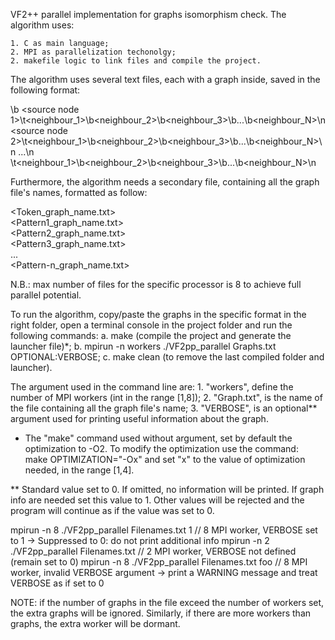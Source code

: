 VF2++ parallel implementation for graphs isomorphism check. The algorithm uses:

	1. C as main language;
	2. MPI as parallelization techonolgy;
	2. makefile logic to link files and compile the project.

The algorithm uses several text files, each with a graph inside, saved in the following format: <br/>

<number of nodes>\b<total file lines>
<source node 1>\t<neighbour_1>\b<neighbour_2>\b<neighbour_3>\b...\b<neighbour_N>\n
<source node 2>\t<neighbour_1>\b<neighbour_2>\b<neighbour_3>\b...\b<neighbour_N>\n
...\n
<source node N>\t<neighbour_1>\b<neighbour_2>\b<neighbour_3>\b...\b<neighbour_N>\n

Furthermore, the algorithm needs a secondary file, containing all the graph file's names, formatted as follow:<br/>

<Token_graph_name.txt> <br/>
<Pattern1_graph_name.txt><br/>
<Pattern2_graph_name.txt><br/>
<Pattern3_graph_name.txt><br/>
...<br/>
<Pattern-n_graph_name.txt><br/>

N.B.: max number of files for the specific processor is 8 to achieve full parallel potential.

To run the algorithm, copy/paste the graphs in the specific format in the right folder, open a terminal console in
the project folder and run the following commands:
	a. make	(compile the project and generate the launcher file)*;
	b. mpirun -n workers ./VF2pp_parallel Graphs.txt OPTIONAL:VERBOSE;
	c. make clean (to remove the last compiled folder and launcher).

The argument used in the command line are:
	1. "workers", define the number of MPI workers (int in the range [1,8]);
	2. "Graph.txt", is the name of the file containing all the graph file's name;
	3. "VERBOSE", is an optional** argument used for printing useful information about the graph.
 <br/>
	
* The "make" command used without argument, set by default the optimization to -O2. To modify the optimization use the command: <br/>
  make OPTIMIZATION="-Ox" and set "x" to the value of optimization needed, in the range [1,4]. <br/>

** Standard value set to 0. If omitted, no information will be printed. If graph info are needed set this value to 1. Other values will be rejected and the program will continue as if the value was set to 0.
  

mpirun -n 8 ./VF2pp_parallel Filenames.txt 1	// 8 MPI worker, VERBOSE set to 1 -> Suppressed to 0: do not print additional info
mpirun -n 2 ./VF2pp_parallel Filenames.txt	// 2 MPI worker, VERBOSE not defined (remain set to 0)
mpirun -n 8 ./VF2pp_parallel Filenames.txt foo  // 8 MPI worker, invalid VERBOSE argument -> print a WARNING message and treat VERBOSE as if set to 0

NOTE: if the number of graphs in the file exceed the number of workers set, the extra graphs will be ignored.
Similarly, if there are more workers than graphs, the extra worker will be dormant. 
